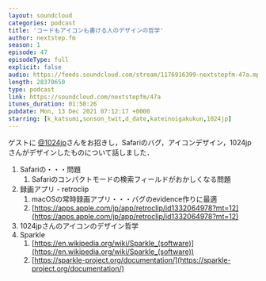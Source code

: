 ```yaml
---
layout: soundcloud
categories: podcast
title: 'コードもアイコンも書ける人のデザインの哲学'
author: nextstep.fm
season: 1
episode: 47
episodeType: full
explicit: false
audio: https://feeds.soundcloud.com/stream/1176916399-nextstepfm-47a.mp3
length: 28370650
type: podcast
link: https://soundcloud.com/nextstepfm/47a
itunes_duration: 01:50:26
pubdate: Mon, 13 Dec 2021 07:12:17 +0000
starring: [k_katsumi,sonson_twit,d_date,kateinoigakukun,1024jp]
---
```


ゲストに [@1024jp](https://twitter.com/@1024jp)さんをお招きし，Safariのバグ，アイコンデザイン，1024jpさんがデザインしたものについて話しました．

1. Safariの・・・問題
   1. Safariのコンパクトモードの検索フィールドがおかしくなる問題
2. 録画アプリ - retroclip
   1. macOSの常時録画アプリ・・・バグのevidence作りに最適
   2. [https://apps.apple.com/jp/app/retroclip/id1332064978?mt=12](https://apps.apple.com/jp/app/retroclip/id1332064978?mt=12)
3. 1024jpさんのアイコンのデザイン哲学
4. Sparkle
   1. [https://en.wikipedia.org/wiki/Sparkle_(software)](https://en.wikipedia.org/wiki/Sparkle_(software))
   2. [https://sparkle-project.org/documentation/](https://sparkle-project.org/documentation/)
